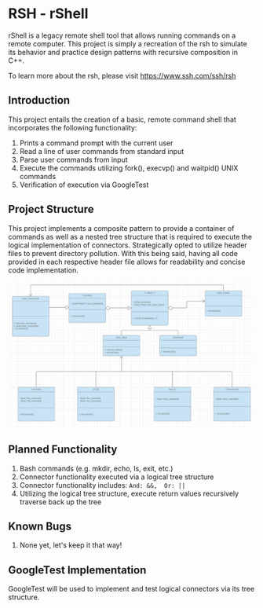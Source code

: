 # RSH - rShell

rShell is a legacy remote shell tool that allows running commands on a remote computer. This project is simply a recreation of the rsh to simulate its behavior and practice design patterns with recursive composition in C++.

To learn more about the rsh, please visit https://www.ssh.com/ssh/rsh

## Introduction
This project entails the creation of a basic, remote command shell that incorporates the following functionality:
1. Prints a command prompt with the current user
2. Read a line of user commands from standard input
3. Parse user commands from input
4. Execute the commands utilizing fork(), execvp() and waitpid() UNIX commands
5. Verification of execution via GoogleTest

## Project Structure
This project implements a composite pattern to provide a container of commands as well as a nested tree structure that is required to execute the logical implementation of connectors. Strategically opted to utilize header files to prevent directory pollution. With this being said, having all code provided in each respective header file allows for readability and concise code implementation.

![UML](images/rsh_uml_diagram.png)

## Planned Functionality
1. Bash commands (e.g. mkdir, echo, ls, exit, etc.)
2. Connector functionality executed via a logical tree structure
3. Connector functionality includes: ```And: &&,  Or: ||```
4. Utilizing the logical tree structure, execute return values recursively traverse back up the tree

## Known Bugs
1. None yet, let's keep it that way!


## GoogleTest Implementation
GoogleTest will be used to implement and test logical connectors via its tree structure.
